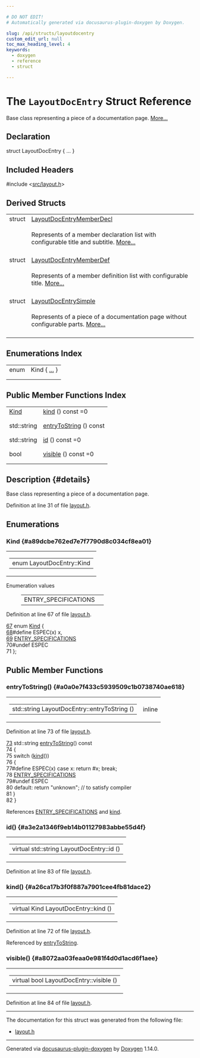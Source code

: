 ```yaml
---

# DO NOT EDIT!
# Automatically generated via docusaurus-plugin-doxygen by Doxygen.

slug: /api/structs/layoutdocentry
custom_edit_url: null
toc_max_heading_level: 4
keywords:
  - doxygen
  - reference
  - struct

---
```


<div class="doxyPage">

# The `LayoutDocEntry` Struct Reference

<p>Base class representing a piece of a documentation page. <a href="#details">More...</a></p>

## Declaration

<div class="doxyDeclaration">
struct LayoutDocEntry { ... }
</div>

## Included Headers

<div class="doxyIncludesList">#include &lt;<a href="/web-doxygen/docs/api/files/src/layout-h">src/layout.h</a>&gt;
</div>

## Derived Structs

<table class="doxyMembersIndex">

<tr class="doxyMemberIndexItem">
<td class="doxyMemberIndexItemType" align="left" valign="top">struct</td>
<td class="doxyMemberIndexItemName" align="left" valign="top"><a href="/web-doxygen/docs/api/structs/layoutdocentrymemberdecl">LayoutDocEntryMemberDecl</a></td>
</tr>
<tr class="doxyMemberIndexDescription">
<td class="doxyMemberIndexDescriptionLeft"></td>
<td class="doxyMemberIndexDescriptionRight">
<p>Represents of a member declaration list with configurable title and subtitle. <a href="/web-doxygen/docs/api/structs/layoutdocentrymemberdecl/#details">More...</a></p>
</td>
</tr>
<tr class="doxyMemberIndexSeparator">
<td class="doxyMemberIndexSeparator" colspan="2"></td>
</tr>

<tr class="doxyMemberIndexItem">
<td class="doxyMemberIndexItemType" align="left" valign="top">struct</td>
<td class="doxyMemberIndexItemName" align="left" valign="top"><a href="/web-doxygen/docs/api/structs/layoutdocentrymemberdef">LayoutDocEntryMemberDef</a></td>
</tr>
<tr class="doxyMemberIndexDescription">
<td class="doxyMemberIndexDescriptionLeft"></td>
<td class="doxyMemberIndexDescriptionRight">
<p>Represents of a member definition list with configurable title. <a href="/web-doxygen/docs/api/structs/layoutdocentrymemberdef/#details">More...</a></p>
</td>
</tr>
<tr class="doxyMemberIndexSeparator">
<td class="doxyMemberIndexSeparator" colspan="2"></td>
</tr>

<tr class="doxyMemberIndexItem">
<td class="doxyMemberIndexItemType" align="left" valign="top">struct</td>
<td class="doxyMemberIndexItemName" align="left" valign="top"><a href="/web-doxygen/docs/api/structs/layoutdocentrysimple">LayoutDocEntrySimple</a></td>
</tr>
<tr class="doxyMemberIndexDescription">
<td class="doxyMemberIndexDescriptionLeft"></td>
<td class="doxyMemberIndexDescriptionRight">
<p>Represents of a piece of a documentation page without configurable parts. <a href="/web-doxygen/docs/api/structs/layoutdocentrysimple/#details">More...</a></p>
</td>
</tr>
<tr class="doxyMemberIndexSeparator">
<td class="doxyMemberIndexSeparator" colspan="2"></td>
</tr>

</table>

## Enumerations Index

<table class="doxyMembersIndex">

<tr class="doxyMemberIndexItem">
<td class="doxyMemberIndexItemType" align="left" valign="top">enum</td>
<td class="doxyMemberIndexItemName" align="left" valign="top">Kind { <a href="#a89dcbe762ed7e7f7790d8c034cf8ea01">...</a> }</td>
</tr>
<tr class="doxyMemberIndexDescription">
<td class="doxyMemberIndexDescriptionLeft"></td>
<td class="doxyMemberIndexDescriptionRight">
</td>
</tr>
<tr class="doxyMemberIndexSeparator">
<td class="doxyMemberIndexSeparator" colspan="2"></td>
</tr>

</table>

## Public Member Functions Index

<table class="doxyMembersIndex">

<tr class="doxyMemberIndexItem">
<td class="doxyMemberIndexItemType" align="left" valign="top"><a href="#a89dcbe762ed7e7f7790d8c034cf8ea01">Kind</a></td>
<td class="doxyMemberIndexItemName" align="left" valign="top"><a href="#a26ca17b3f0f887a7901cee4fb81dace2">kind</a> () const =0</td>
</tr>
<tr class="doxyMemberIndexDescription">
<td class="doxyMemberIndexDescriptionLeft"></td>
<td class="doxyMemberIndexDescriptionRight">
</td>
</tr>
<tr class="doxyMemberIndexSeparator">
<td class="doxyMemberIndexSeparator" colspan="2"></td>
</tr>

<tr class="doxyMemberIndexItem">
<td class="doxyMemberIndexItemType" align="left" valign="top">std::string</td>
<td class="doxyMemberIndexItemName" align="left" valign="top"><a href="#a0a0e7f433c5939509c1b0738740ae618">entryToString</a> () const</td>
</tr>
<tr class="doxyMemberIndexDescription">
<td class="doxyMemberIndexDescriptionLeft"></td>
<td class="doxyMemberIndexDescriptionRight">
</td>
</tr>
<tr class="doxyMemberIndexSeparator">
<td class="doxyMemberIndexSeparator" colspan="2"></td>
</tr>

<tr class="doxyMemberIndexItem">
<td class="doxyMemberIndexItemType" align="left" valign="top">std::string</td>
<td class="doxyMemberIndexItemName" align="left" valign="top"><a href="#a3e2a1346f9eb14b01127983abbe55d4f">id</a> () const =0</td>
</tr>
<tr class="doxyMemberIndexDescription">
<td class="doxyMemberIndexDescriptionLeft"></td>
<td class="doxyMemberIndexDescriptionRight">
</td>
</tr>
<tr class="doxyMemberIndexSeparator">
<td class="doxyMemberIndexSeparator" colspan="2"></td>
</tr>

<tr class="doxyMemberIndexItem">
<td class="doxyMemberIndexItemType" align="left" valign="top">bool</td>
<td class="doxyMemberIndexItemName" align="left" valign="top"><a href="#a8072aa03feaa0e981f4d0d1acd6f1aee">visible</a> () const =0</td>
</tr>
<tr class="doxyMemberIndexDescription">
<td class="doxyMemberIndexDescriptionLeft"></td>
<td class="doxyMemberIndexDescriptionRight">
</td>
</tr>
<tr class="doxyMemberIndexSeparator">
<td class="doxyMemberIndexSeparator" colspan="2"></td>
</tr>

</table>

## Description {#details}

<p>Base class representing a piece of a documentation page.</p>

<p>Definition at line 31 of file <a href="/web-doxygen/docs/api/files/src/layout-h">layout.h</a>.</p>


<div class="doxySectionDef">

## Enumerations

### Kind {#a89dcbe762ed7e7f7790d8c034cf8ea01}

<div class="doxyMemberItem">
<div class="doxyMemberProto">
<table class="doxyMemberLabels">
<tr class="doxyMemberLabels">
<td class="doxyMemberLabelsLeft">
<table class="doxyMemberName">
<tr>
<td class="doxyMemberName">enum LayoutDocEntry::Kind </td>
</tr>
</table>
</td>
</tr>
</table>
</div>
<div class="doxyMemberDoc">


<dl class="doxyEnumList">
<dt class="doxyEnumTableTitle">Enumeration values</dt>
<dd>
<table class="doxyEnumTable">

<tr class="doxyEnumItem">
<td class="doxyEnumItemName">ENTRY_SPECIFICATIONS<a id="a89dcbe762ed7e7f7790d8c034cf8ea01a8b09933f91f6a30fe1dbc95187fc898e"></a></td>
<td class="doxyEnumItemDescription"></td>
</tr>

</table>
</dd>
</dl>

<p>Definition at line 67 of file <a href="/web-doxygen/docs/api/files/src/layout-h">layout.h</a>.</p>


<div class="doxyProgramListing">

<div class="doxyCodeLine"><span class="doxyLineNumber"><a href="#a89dcbe762ed7e7f7790d8c034cf8ea01">67</a></span><span class="doxyLineContent"><span class="doxyHighlight">  </span><span class="doxyHighlightKeyword">enum</span><span class="doxyHighlight"> <a href="#a89dcbe762ed7e7f7790d8c034cf8ea01">Kind</a> {</span></span></div>
<div class="doxyCodeLine"><span class="doxyLineNumber"><a href="/web-doxygen/docs/api/files/src/layout-h/#a01157ce01f2cb28fc582a7c4fd23e80d">68</a></span><span class="doxyLineContent"><span class="doxyHighlightPreprocessor">#define ESPEC(x) x,</span></span></div>
<div class="doxyCodeLine"><span class="doxyLineNumber"><a href="#a89dcbe762ed7e7f7790d8c034cf8ea01a8b09933f91f6a30fe1dbc95187fc898e">69</a></span><span class="doxyLineContent"><span class="doxyHighlight">      <a href="#a89dcbe762ed7e7f7790d8c034cf8ea01a8b09933f91f6a30fe1dbc95187fc898e">ENTRY_SPECIFICATIONS</a></span></span></div>
<div class="doxyCodeLine"><span class="doxyLineNumber">70</span><span class="doxyLineContent"><span class="doxyHighlightPreprocessor">#undef ESPEC</span></span></div>
<div class="doxyCodeLine"><span class="doxyLineNumber">71</span><span class="doxyLineContent"><span class="doxyHighlight">            };</span></span></div>

</div>

</div>
</div>

</div>

<div class="doxySectionDef">

## Public Member Functions

### entryToString() {#a0a0e7f433c5939509c1b0738740ae618}

<div class="doxyMemberItem">
<div class="doxyMemberProto">
<table class="doxyMemberLabels">
<tr class="doxyMemberLabels">
<td class="doxyMemberLabelsLeft">
<table class="doxyMemberName">
<tr>
<td class="doxyMemberName">std::string LayoutDocEntry::entryToString ()</td>
</tr>
</table>
</td>
<td class="doxyMemberLabelsRight">
<span class="doxyMemberLabels">
<span class="doxyMemberLabel inline">inline</span>
</span>
</td>
</tr>
</table>
</div>
<div class="doxyMemberDoc">



<p>Definition at line 73 of file <a href="/web-doxygen/docs/api/files/src/layout-h">layout.h</a>.</p>


<div class="doxyProgramListing">

<div class="doxyCodeLine"><span class="doxyLineNumber"><a href="#a0a0e7f433c5939509c1b0738740ae618">73</a></span><span class="doxyLineContent"><span class="doxyHighlight">  std::string <a href="#a0a0e7f433c5939509c1b0738740ae618">entryToString</a>()</span><span class="doxyHighlightKeyword"> const</span></span></div>
<div class="doxyCodeLine"><span class="doxyLineNumber">74</span><span class="doxyLineContent"><span class="doxyHighlightKeyword">  </span><span class="doxyHighlight">{</span></span></div>
<div class="doxyCodeLine"><span class="doxyLineNumber">75</span><span class="doxyLineContent"><span class="doxyHighlight">    </span><span class="doxyHighlightKeywordFlow">switch</span><span class="doxyHighlight"> (<a href="#a26ca17b3f0f887a7901cee4fb81dace2">kind</a>())</span></span></div>
<div class="doxyCodeLine"><span class="doxyLineNumber">76</span><span class="doxyLineContent"><span class="doxyHighlight">    {</span></span></div>
<div class="doxyCodeLine"><span class="doxyLineNumber">77</span><span class="doxyLineContent"><span class="doxyHighlightPreprocessor">#define ESPEC(x) case x: return #x; break;</span></span></div>
<div class="doxyCodeLine"><span class="doxyLineNumber">78</span><span class="doxyLineContent"><span class="doxyHighlight">      <a href="#a89dcbe762ed7e7f7790d8c034cf8ea01a8b09933f91f6a30fe1dbc95187fc898e">ENTRY_SPECIFICATIONS</a></span></span></div>
<div class="doxyCodeLine"><span class="doxyLineNumber">79</span><span class="doxyLineContent"><span class="doxyHighlightPreprocessor">#undef ESPEC</span></span></div>
<div class="doxyCodeLine"><span class="doxyLineNumber">80</span><span class="doxyLineContent"><span class="doxyHighlight">      </span><span class="doxyHighlightKeywordFlow">default</span><span class="doxyHighlight">: </span><span class="doxyHighlightKeywordFlow">return</span><span class="doxyHighlight"> </span><span class="doxyHighlightStringLiteral">"unknown"</span><span class="doxyHighlight">; </span><span class="doxyHighlightComment">// to satisfy compiler</span></span></div>
<div class="doxyCodeLine"><span class="doxyLineNumber">81</span><span class="doxyLineContent"><span class="doxyHighlight">    }</span></span></div>
<div class="doxyCodeLine"><span class="doxyLineNumber">82</span><span class="doxyLineContent"><span class="doxyHighlight">  }</span></span></div>

</div>


<p>References <a href="#a89dcbe762ed7e7f7790d8c034cf8ea01a8b09933f91f6a30fe1dbc95187fc898e">ENTRY_SPECIFICATIONS</a> and <a href="#a26ca17b3f0f887a7901cee4fb81dace2">kind</a>.</p>

</div>
</div>

### id() {#a3e2a1346f9eb14b01127983abbe55d4f}

<div class="doxyMemberItem">
<div class="doxyMemberProto">
<table class="doxyMemberLabels">
<tr class="doxyMemberLabels">
<td class="doxyMemberLabelsLeft">
<table class="doxyMemberName">
<tr>
<td class="doxyMemberName">virtual std::string LayoutDocEntry::id ()</td>
</tr>
</table>
</td>
</tr>
</table>
</div>
<div class="doxyMemberDoc">



<p>Definition at line 83 of file <a href="/web-doxygen/docs/api/files/src/layout-h">layout.h</a>.</p>

</div>
</div>

### kind() {#a26ca17b3f0f887a7901cee4fb81dace2}

<div class="doxyMemberItem">
<div class="doxyMemberProto">
<table class="doxyMemberLabels">
<tr class="doxyMemberLabels">
<td class="doxyMemberLabelsLeft">
<table class="doxyMemberName">
<tr>
<td class="doxyMemberName">virtual Kind LayoutDocEntry::kind ()</td>
</tr>
</table>
</td>
</tr>
</table>
</div>
<div class="doxyMemberDoc">



<p>Definition at line 72 of file <a href="/web-doxygen/docs/api/files/src/layout-h">layout.h</a>.</p>


<p>Referenced by <a href="#a0a0e7f433c5939509c1b0738740ae618">entryToString</a>.</p>

</div>
</div>

### visible() {#a8072aa03feaa0e981f4d0d1acd6f1aee}

<div class="doxyMemberItem">
<div class="doxyMemberProto">
<table class="doxyMemberLabels">
<tr class="doxyMemberLabels">
<td class="doxyMemberLabelsLeft">
<table class="doxyMemberName">
<tr>
<td class="doxyMemberName">virtual bool LayoutDocEntry::visible ()</td>
</tr>
</table>
</td>
</tr>
</table>
</div>
<div class="doxyMemberDoc">



<p>Definition at line 84 of file <a href="/web-doxygen/docs/api/files/src/layout-h">layout.h</a>.</p>

</div>
</div>

</div>

<hr/>

The documentation for this struct was generated from the following file:

<ul>
<li><a href="/web-doxygen/docs/api/files/src/layout-h">layout.h</a></li>
</ul>

<hr/>

<p class="doxyGeneratedBy">Generated via <a href="https://github.com/xpack/docusaurus-plugin-doxygen">docusaurus-plugin-doxygen</a> by <a href="https://www.doxygen.nl">Doxygen</a> 1.14.0.</p>

</div>

